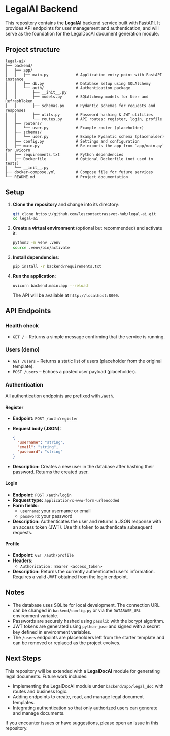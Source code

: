 # LegalAI Backend

This repository contains the **LegalAI** backend service built with [FastAPI](https://fastapi.tiangolo.com/). It provides API endpoints for user management and authentication, and will serve as the foundation for the LegalDocAI document generation module.

## Project structure

```
legal-ai/
├── backend/
│   ├── app/
│   │   ├── main.py            # Application entry point with FastAPI instance
│   │   ├── db.py              # Database setup using SQLAlchemy
│   │   └── auth/              # Authentication package
│   │       ├── __init__.py
│   │       ├── models.py      # SQLAlchemy models for User and RefreshToken
│   │       ├── schemas.py     # Pydantic schemas for requests and responses
│   │       ├── utils.py       # Password hashing & JWT utilities
│   │       └── routes.py      # API routes: register, login, profile
│   ├── routers/
│   │   └── user.py            # Example router (placeholder)
│   ├── schemas/
│   │   └── user.py            # Example Pydantic schema (placeholder)
│   ├── config.py              # Settings and configuration
│   ├── main.py                # Re-exports the app from `app/main.py` for uvicorn
│   ├── requirements.txt       # Python dependencies
│   ├── Dockerfile             # Optional Dockerfile (not used in tests)
│   └── __init__.py
├── docker-compose.yml         # Compose file for future services
└── README.md                  # Project documentation
```

## Setup

1. **Clone the repository** and change into its directory:

   ```bash
   git clone https://github.com/lescontactrassvet-hub/legal-ai.git
   cd legal-ai
   ```

2. **Create a virtual environment** (optional but recommended) and activate it:

   ```bash
   python3 -m venv .venv
   source .venv/bin/activate
   ```

3. **Install dependencies**:

   ```bash
   pip install -r backend/requirements.txt
   ```

4. **Run the application**:

   ```bash
   uvicorn backend.main:app --reload
   ```

   The API will be available at `http://localhost:8000`.

## API Endpoints

### Health check

- `GET /` – Returns a simple message confirming that the service is running.

### Users (demo)

- `GET /users` – Returns a static list of users (placeholder from the original template).
- `POST /users` – Echoes a posted user payload (placeholder).

### Authentication

All authentication endpoints are prefixed with `/auth`.

#### Register

- **Endpoint:** `POST /auth/register`
- **Request body (JSON):**

  ```json
  {
    "username": "string",
    "email": "string",
    "password": "string"
  }
  ```
- **Description:** Creates a new user in the database after hashing their password. Returns the created user.

#### Login

- **Endpoint:** `POST /auth/login`
- **Request type:** `application/x-www-form-urlencoded`
- **Form fields:**
  - `username`: your username or email
  - `password`: your password
- **Description:** Authenticates the user and returns a JSON response with an access token (JWT). Use this token to authenticate subsequent requests.

#### Profile

- **Endpoint:** `GET /auth/profile`
- **Headers:**
  - `Authorization: Bearer <access_token>`
- **Description:** Returns the currently authenticated user’s information. Requires a valid JWT obtained from the login endpoint.

## Notes

- The database uses SQLite for local development. The connection URL can be changed in `backend/config.py` or via the `DATABASE_URL` environment variable.
- Passwords are securely hashed using `passlib` with the bcrypt algorithm.
- JWT tokens are generated using `python-jose` and signed with a secret key defined in environment variables.
- The `/users` endpoints are placeholders left from the starter template and can be removed or replaced as the project evolves.

## Next Steps

This repository will be extended with a **LegalDocAI** module for generating legal documents. Future work includes:

- Implementing the LegalDocAI module under `backend/app/legal_doc` with routes and business logic.
- Adding endpoints to create, read, and manage legal document templates.
- Integrating authentication so that only authorized users can generate and manage documents.

If you encounter issues or have suggestions, please open an issue in this repository.
